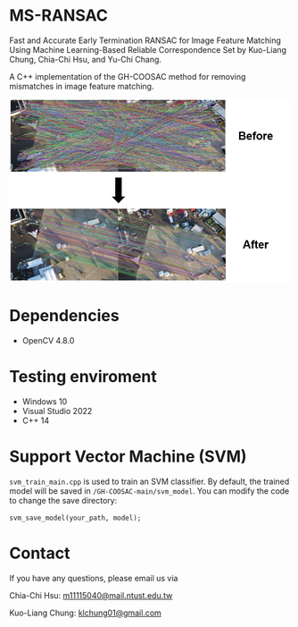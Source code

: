 # MS-RANSAC
Fast and Accurate Early Termination RANSAC for Image Feature Matching Using Machine Learning-Based Reliable Correspondence Set by Kuo-Liang Chung, Chia-Chi Hsu, and Yu-Chi Chang.

A C++ implementation of the GH-COOSAC method for removing mismatches in image feature matching.

![img](github_image.jpg)

# Dependencies
* OpenCV 4.8.0

# Testing enviroment
* Windows 10
* Visual Studio 2022
* C++ 14

# Support Vector Machine (SVM)
```svm_train_main.cpp``` is used to train an SVM classifier. By default, the trained model will be saved in ```/GH-COOSAC-main/svm_model```.
You can modify the code to change the save directory:
```
svm_save_model(your_path, model);
```

# Contact
If you have any questions, please email us via

Chia-Chi Hsu: <m11115040@mail.ntust.edu.tw>

Kuo-Liang Chung: <klchung01@gmail.com>

